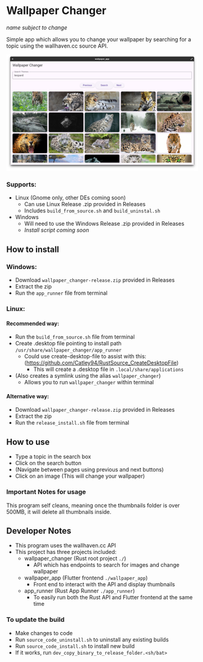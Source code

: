 # Wallpaper Changer
_name subject to change_

Simple app which allows you to change your wallpaper by searching for a topic using the wallhaven.cc source API.

![wallpaper_changer.png](README_images/wallpaper_changer.png)

### Supports:
- Linux (Gnome only, other DEs coming soon)
  - Can use Linux Release .zip provided in Releases
  - Includes `build_from_source.sh` and `build_uninstal.sh`
- Windows
  - Will need to use the Windows Release .zip provided in Releases
  - _Install script coming soon_

## How to install
### Windows:
- Download `wallpaper_changer-release.zip` provided in Releases
- Extract the zip
- Run the `app_runner` file from terminal

### Linux:

#### Recommended way:
- Run the `build_from_source.sh` file from terminal
- Create .desktop file pointing to install path `/usr/share/wallpaper_changer/app_runner`
  - Could use create-desktop-file to assist with this: (https://github.com/Catley94/RustSource_CreateDesktopFile)
    - This will create a .desktop file in `.local/share/applications`
- (Also creates a symlink using the alias `wallpaper_changer`)
  - Allows you to run `wallpaper_changer` within terminal

#### Alternative way:
- Download `wallpaper_changer-release.zip` provided in Releases
- Extract the zip
- Run the `release_install.sh` file from terminal

## How to use
- Type a topic in the search box 
- Click on the search button
- (Navigate between pages using previous and next buttons)
- Click on an image (This will change your wallpaper)


### Important Notes for usage
This program self cleans, meaning once the thumbnails folder is over 500MB, it will delete all thumbnails inside.

## Developer Notes
- This program uses the wallhaven.cc API
- This project has three projects included:
  - wallpaper_changer (Rust root project `./`)
    - API which has endpoints to search for images and change wallpaper
  - wallpaper_app (Flutter frontend `./wallpaper_app`)
    - Front end to interact with the API and display thumbnails
  - app_runner (Rust App Runner `./app_runner`)
    - To easily run both the Rust API and Flutter frontend at the same time

### To update the build
- Make changes to code
- Run `source_code_uninstall.sh` to uninstall any existing builds
- Run `source_code_install.sh` to install new build
- If it works, run `dev_copy_binary_to_release_folder.<sh/bat>`
